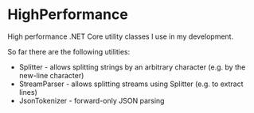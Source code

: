 # HighPerformance
High performance .NET Core utility classes I use in my development.

So far there are the following utilities:
* Splitter - allows splitting strings by an arbitrary character (e.g. by the new-line character)
* StreamParser - allows splitting streams using Splitter (e.g. to extract lines)
* JsonTokenizer - forward-only JSON parsing
